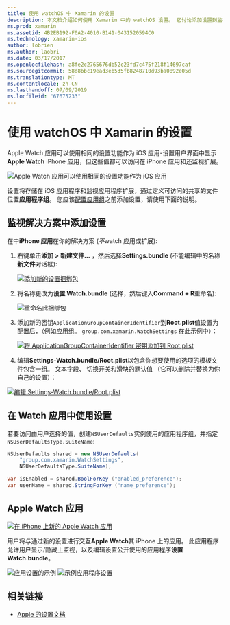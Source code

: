 ```yaml
---
title: 使用 watchOS 中 Xamarin 的设置
description: 本文档介绍如何使用 Xamarin 中的 watchOS 设置。 它讨论添加设置到监视应用程序解决方案，在 iPhone 上使用应用程序中，并且 Apple Watch 应用这些设置。
ms.prod: xamarin
ms.assetid: 4B2EB192-F0A2-4010-B141-0431520594C0
ms.technology: xamarin-ios
author: lobrien
ms.author: laobri
ms.date: 03/17/2017
ms.openlocfilehash: a8fe2c2765676db52c23fd7c475f218f14697caf
ms.sourcegitcommit: 58d8bbc19ead3eb535fb8248710d93ba0892e05d
ms.translationtype: MT
ms.contentlocale: zh-CN
ms.lasthandoff: 07/09/2019
ms.locfileid: "67675233"
---
```

# <a name="working-with-watchos-settings-in-xamarin"></a>使用 watchOS 中 Xamarin 的设置

Apple Watch 应用可以使用相同的设置功能作为 iOS 应用-设置用户界面中显示**Apple Watch** iPhone 应用，但这些值都可以访问在 iPhone 应用和还监视扩展。

![](settings-images/intro.png "Apple Watch 应用可以使用相同的设置功能作为 iOS 应用")

设置将存储在 iOS 应用程序和监视应用程序扩展，通过定义可访问的共享的文件位置**应用程序组**。 您应该[配置应用组](~/ios/watchos/app-fundamentals/app-groups.md)之前添加设置，请使用下面的说明。

## <a name="add-settings-in-a-watch-solution"></a>监视解决方案中添加设置

在中**iPhone 应用**在你的解决方案 (*不*watch 应用或扩展):

1. 右键单击**添加 > 新建文件...** ，然后选择**Settings.bundle** (不能编辑中的名称**新文件**对话框):

   [![](settings-images/settings-add-sml.png "添加新的设置捆绑包")](settings-images/settings-add.png#lightbox)

2. 将名称更改为**设置 Watch.bundle** (选择，然后键入**Command + R**重命名):

   ![](settings-images/settings-rename.png "重命名此捆绑包")

3. 添加新的密钥`ApplicationGroupContainerIdentifier`到**Root.plist**值设置为配置后，（例如应用组。 `group.com.xamarin.WatchSettings` 在此示例中）：

   [![](settings-images/settings-appgroup-sml.png "将 ApplicationGroupContainerIdentifier 密钥添加到 Root.plist")](settings-images/settings-appgroup.png#lightbox)

4. 编辑**Settings-Watch.bundle/Root.plist**以包含你想要使用的选项的模板文件包含一组。
  文本字段、 切换开关和滑块的默认值 （它可以删除并替换为你自己的设置）：

  [![](settings-images/rootplist-sml.png "编辑 Settings-Watch.bundle/Root.plist")](settings-images/rootplist.png#lightbox)


## <a name="use-settings-in-the-watch-app"></a>在 Watch 应用中使用设置

若要访问由用户选择的值，创建`NSUserDefaults`实例使用的应用程序组，并指定`NSUserDefaultsType.SuiteName`:

```csharp
NSUserDefaults shared = new NSUserDefaults(
    "group.com.xamarin.WatchSettings",
    NSUserDefaultsType.SuiteName);

var isEnabled = shared.BoolForKey ("enabled_preference");
var userName = shared.StringForKey ("name_preference");
```

## <a name="apple-watch-app"></a>Apple Watch 应用

[![](settings-images/settings-app-sml.png "在 iPhone 上新的 Apple Watch 应用")](settings-images/settings-app.png#lightbox)

用户将与通过新的设置进行交互**Apple Watch**其 iPhone 上的应用。 此应用程序允许用户显示/隐藏上监视，以及编辑设置公开使用的应用程序**设置 Watch.bundle**。

![](settings-images/applewatch-1.png "应用设置的示例") ![](settings-images/applewatch-2.png "示例应用程序设置")



## <a name="related-links"></a>相关链接

- [Apple 的设置文档](https://developer.apple.com/library/prerelease/ios/documentation/General/Conceptual/WatchKitProgrammingGuide/Settings.html#//apple_ref/doc/uid/TP40014969-CH22-SW1)
